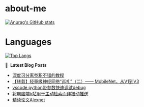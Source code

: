 # about-me
[![Anurag's GitHub stats](https://github-readme-stats.vercel.app/api?username=whitewatercn)](https://github.com/anuraghazra/github-readme-stats)

# Languages
[![Top Langs](https://github-readme-stats.vercel.app/api/top-langs/?username=whitewatercn)](https://github.com/anuraghazra/github-readme-stats)

📕 &nbsp;**Latest Blog Posts**
<!-- BLOG-POST-LIST:START -->
- [深度可分离卷积不错的教程](https://forum.beginner.center/t/topic/1226/1)
- [【转载】轻量级神经网络“巡礼”（二）—— MobileNet，从V1到V3](https://forum.beginner.center/t/topic/1225/1)
- [vscode python带参数快速调试debug](https://forum.beginner.center/t/topic/1221/1)
- [将电脑端b站用于主动检索而非被动推送](https://forum.beginner.center/t/topic/1218/1)
- [精读论文Alexnet](https://forum.beginner.center/t/topic/1217/1)
<!-- BLOG-POST-LIST:END -->
